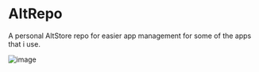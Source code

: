 # AltRepo
A personal AltStore repo for easier app management for some of the apps that i use.

![image](https://user-images.githubusercontent.com/73286927/192139607-db189772-b9c3-41d1-ae9d-188e4d24d18a.png)
